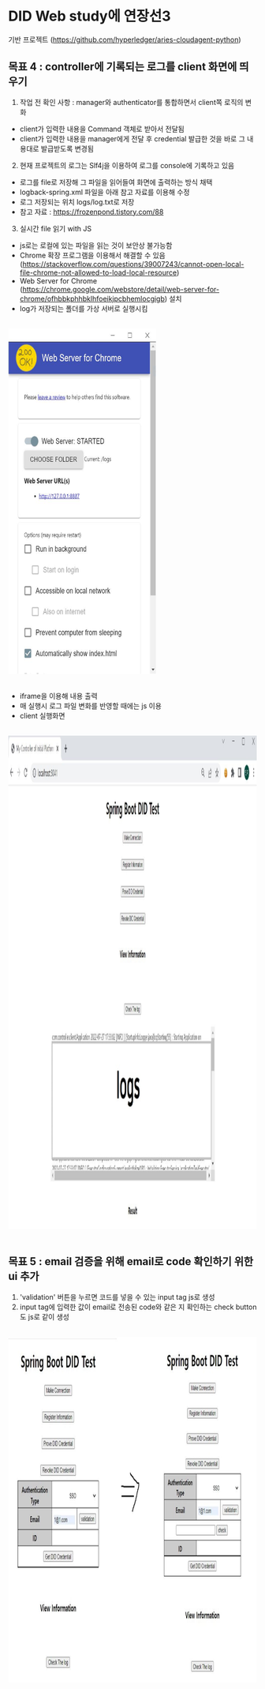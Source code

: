 # DID Web study에 연장선3
기반 프로젝트 (https://github.com/hyperledger/aries-cloudagent-python)
<br>

## 목표 4 : controller에 기록되는 로그를 client 화면에 띄우기
 1. 작업 전 확인 사항 : manager와 authenticator를 통합하면서 client쪽 로직의 변화
   - client가 입력한 내용을 Command 객체로 받아서 전달됨
   - client가 입력한 내용을 manager에게 전달 후 credential 발급한 것을 바로 그 내용대로 발급받도록 변경됨
 2. 현재 프로젝트의 로그는 Slf4j을 이용하여 로그를 console에 기록하고 있음
   - 로그를 file로 저장해 그 파일을 읽어들여 화면에 출력하는 방식 채택
   - logback-spring.xml 파일을 아래 참고 자료를 이용해 수정
   - 로그 저장되는 위치 logs/log.txt로 저장
   - 참고 자료 : https://frozenpond.tistory.com/88
 3. 실시간 file 읽기 with JS
   - js로는 로컬에 있는 파일을 읽는 것이 보안상 불가능함
   - Chrome 확장 프로그램을 이용해서 해결할 수 있음 (https://stackoverflow.com/questions/39007243/cannot-open-local-file-chrome-not-allowed-to-load-local-resource)
   - Web Server for Chrome (https://chrome.google.com/webstore/detail/web-server-for-chrome/ofhbbkphhbklhfoeikjpcbhemlocgigb) 설치
   - log가 저장되는 폴더를 가상 서버로 실행시킴
  <br>
  <img src="https://github.com/RainingCodes/BlockChainProjectStudy/blob/main/img/img25.JPG" width="300px" height="700px" alt="web server for chrome"></img><br/>
 <br>

   - iframe을 이용해 내용 출력
   - 매 실행시 로그 파일 변화를 반영할 때에는 js 이용
   - client 실행화면
  <br>
  <img src="https://github.com/RainingCodes/BlockChainProjectStudy/blob/main/img/img26.JPG" width="2000px" height="1000px" alt="log"></img><br/>
 <br>

## 목표 5 : email 검증을 위해 email로 code 확인하기 위한 ui 추가
  1. 'validation' 버튼을 누르면 코드를 넣을 수 있는 input tag js로 생성
  2.  input tag에 입력한 값이 email로 전송된 code와 같은 지 확인하는 check button도 js로 같이 생성
  <br>
  <img src="https://github.com/RainingCodes/BlockChainProjectStudy/blob/main/img/img27.JPG" width="2000px" height="700px" alt="log"></img><br/>
 <br>
